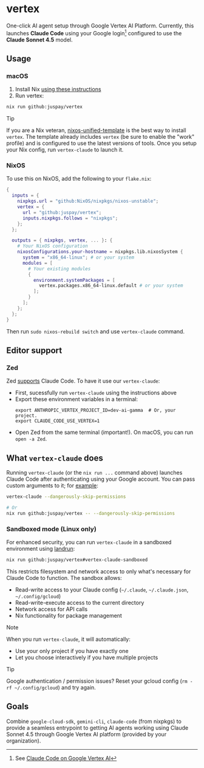 # vertex

One-click AI agent setup through Google Vertex AI Platform. Currently, this launches **Claude Code** using your Google login[^cc] configured to use the **Claude Sonnet 4.5** model.

[^cc]: See [Claude Code on Google Vertex AI](https://docs.anthropic.com/en/docs/claude-code/google-vertex-ai)

## Usage

### macOS

1. Install Nix [using these instructions](https://nixos.asia/en/install)
1. Run vertex:
  ```sh
  nix run github:juspay/vertex
  ```

> [!TIP]
> If you are a Nix veteran, [nixos-unified-template](https://github.com/juspay/nixos-unified-template) is the best way to install `vertex`. The template already includes `vertex` (be sure to enable the "work" profile) and is configured to use the latest versions of tools. Once you setup your Nix config, run `vertex-claude` to launch it.

### NixOS

To use this on NixOS, add the following to your `flake.nix`:

```nix
{
  inputs = {
    nixpkgs.url = "github:NixOS/nixpkgs/nixos-unstable";
    vertex = {
      url = "github:juspay/vertex";
      inputs.nixpkgs.follows = "nixpkgs";
    };
  };

  outputs = { nixpkgs, vertex, ... }: {
    # Your NixOS configuration
    nixosConfigurations.your-hostname = nixpkgs.lib.nixosSystem {
      system = "x86_64-linux"; # or your system
      modules = [
        # Your existing modules
        {
          environment.systemPackages = [
            vertex.packages.x86_64-linux.default # or your system
          ];
        }
      ];
    };
  };
}
```

Then run `sudo nixos-rebuild switch` and use `vertex-claude` command.

## Editor support

### Zed

Zed [supports](https://zed.dev/blog/claude-code-via-acp) Claude Code. To have it use our `vertex-claude`:

- First, sucessfully run `vertex-claude` using the instructions above
- Export these environment variables in a terminal:
  ```
  export ANTHROPIC_VERTEX_PROJECT_ID=dev-ai-gamma  # Or, your project.
  export CLAUDE_CODE_USE_VERTEX=1
  ```
- Open Zed from the same terminal (important!). On macOS, you can run `open -a Zed`.


## What `vertex-claude` does

Running `vertex-claude` (or the `nix run ...` command above) launches Claude Code after authenticating using your Google account. You can pass custom arguments to it; for [example](https://www.anthropic.com/engineering/claude-code-best-practices#d-safe-yolo-mode):

```sh
vertex-claude --dangerously-skip-permissions

# Or
nix run github:juspay/vertex -- --dangerously-skip-permissions
```

### Sandboxed mode (Linux only)

For enhanced security, you can run `vertex-claude` in a sandboxed environment using [landrun](https://github.com/srid/landrun-nix):

```sh
nix run github:juspay/vertex#vertex-claude-sandboxed
```

This restricts filesystem and network access to only what's necessary for Claude Code to function. The sandbox allows:
- Read-write access to your Claude config (`~/.claude`, `~/.claude.json`, `~/.config/gcloud`)
- Read-write-execute access to the current directory
- Network access for API calls
- Nix functionality for package management

> [!NOTE]
> When you run `vertex-claude`, it will automatically:
> - Use your only project if you have exactly one
> - Let you choose interactively if you have multiple projects

> [!TIP]
> Google authentication / permission issues? Reset your gcloud config (`rm -rf ~/.config/gcloud`) and try again.


## Goals

Combine `google-cloud-sdk`, `gemini-cli`, `claude-code` (from nixpkgs) to provide a seamless entrypoint to getting AI agents working using Claude Sonnet 4.5 through Google Vertex AI platform (provided by your organization).
